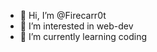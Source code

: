 - 👋 Hi, I’m @Firecarr0t
- 👀 I’m interested in web-dev
- 🌱 I’m currently learning coding

<!---
Firecarr0t/Firecarr0t is a ✨ special ✨ repository because its `README.md` (this file) appears on your GitHub profile.
You can click the Preview link to take a look at your changes.
--->
